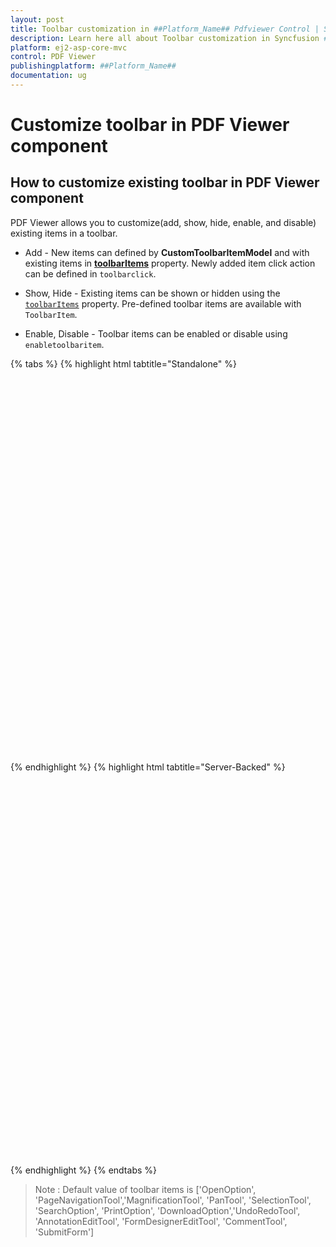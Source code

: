 ```yaml
---
layout: post
title: Toolbar customization in ##Platform_Name## Pdfviewer Control | Syncfusion
description: Learn here all about Toolbar customization in Syncfusion ##Platform_Name## Pdfviewer component of Syncfusion Essential JS 2 and more.
platform: ej2-asp-core-mvc
control: PDF Viewer
publishingplatform: ##Platform_Name##
documentation: ug
---
```


# Customize toolbar in PDF Viewer component

## How to customize existing toolbar in PDF Viewer component

PDF Viewer allows you to customize(add, show, hide, enable, and disable) existing items in a toolbar.

* Add - New items can defined by **CustomToolbarItemModel** and with existing items in [**toolbarItems**](https://help.syncfusion.com/cr/aspnetcore-js2/Syncfusion.EJ2.PdfViewer.PdfViewerToolbarSettings.html#Syncfusion_EJ2_PdfViewer_PdfViewerToolbarSettings_ToolbarItems) property. Newly added item click action can be defined in `toolbarclick`.

* Show, Hide - Existing items can be shown or hidden using the [`toolbarItems`](https://help.syncfusion.com/cr/aspnetcore-js2/Syncfusion.EJ2.PdfViewer.PdfViewerToolbarSettings.html#Syncfusion_EJ2_PdfViewer_PdfViewerToolbarSettings_ToolbarItems) property. Pre-defined toolbar items are available with `ToolbarItem`.

* Enable, Disable - Toolbar items can be enabled or disable using `enabletoolbaritem`.

{% tabs %}
{% highlight html tabtitle="Standalone" %}

<div style="width:100%;height:600px">
    <ejs-pdfviewer id="pdfviewer"
                   style="height:600px"
                   documentPath="https://cdn.syncfusion.com/content/pdf/pdf-succinctly.pdf"
                   resourceUrl="https://cdn.syncfusion.com/ej2/23.1.43/dist/ej2-pdfviewer-lib"
                   created="toolbarIcons">
    </ejs-pdfviewer>
</div>
<script>
    function toolbarIcons() {
        var pdfviewer = document.getElementById("pdfviewer").ej2_instances[0];
        var toolItem = {
            prefixIcon: 'e-icons e-paste',
            id: 'print',
            tooltipText: 'Custom toolbar item',
            align: 'left'
        };
        pdfviewer.toolbarItems = [toolItem, 'OpenOption', 'PageNavigationTool', 'MagnificationTool', 'PanTool', 'SelectionTool', 'SearchOption', 'PrintOption', 'DownloadOption', 'UndoRedoTool', 'AnnotationEditTool', 'FormDesignerEditTool', 'CommentTool', 'SubmitForm'];
        pdfviewer.toolbarClick = function (args) {
           if (args.item && args.item.id === 'print') {
              viewer.printModule.print();
            }
           else if (args.item && args.item.id === 'download') {
              viewer.download();
            }
        };
    }
</script>

{% endhighlight %}
{% highlight html tabtitle="Server-Backed" %}

<div style="width:100%;height:600px">
    <ejs-pdfviewer id="pdfviewer"
                   style="height:600px"
                   documentPath="https://cdn.syncfusion.com/content/pdf/pdf-succinctly.pdf"
                   serviceUrl="/api/PdfViewer"
                   created="toolbarIcons">
    </ejs-pdfviewer>
</div>
<script>
    function toolbarIcons() {
        var pdfviewer = document.getElementById("pdfviewer").ej2_instances[0];
        var toolItem = {
            prefixIcon: 'e-icons e-paste',
            id: 'print',
            tooltipText: 'Custom toolbar item',
            align: 'left'
        };
        pdfviewer.toolbarItems = [toolItem, 'OpenOption', 'PageNavigationTool', 'MagnificationTool', 'PanTool', 'SelectionTool', 'SearchOption', 'PrintOption', 'DownloadOption', 'UndoRedoTool', 'AnnotationEditTool', 'FormDesignerEditTool', 'CommentTool', 'SubmitForm' ];
        pdfviewer.toolbarClick = function (args) {
           if (args.item && args.item.id === 'print') {
              viewer.printModule.print();
            }
           else if (args.item && args.item.id === 'download') {
              viewer.download();
            }
        };
    }
</script>

{% endhighlight %}
{% endtabs %}

>Note : Default value of toolbar items is ['OpenOption', 'PageNavigationTool','MagnificationTool', 'PanTool', 'SelectionTool', 'SearchOption', 'PrintOption', 'DownloadOption','UndoRedoTool', 'AnnotationEditTool', 'FormDesignerEditTool', 'CommentTool', 'SubmitForm']